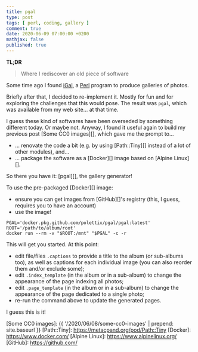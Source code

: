 ```yaml
---
title: pgal
type: post
tags: [ perl, coding, gallery ]
comment: true
date: 2020-06-09 07:00:00 +0200
mathjax: false
published: true
---
```


**TL;DR**

> Where I rediscover an old piece of software

Some time ago I found [iGal][], a [Perl][] program to produce galleries
of photos.

Briefly after that, I decided to re-implement it. Mostly for fun and for
exploring the challenges that this would pose. The result was `pgal`,
which was available from my web site... at that time.

I guess these kind of softwares have been overseded by something
different today. Or maybe not. Anyway, I found it useful again to build
my previous post [Some CC0 images][], which gave me the prompt to...

- ... renovate the code a bit (e.g. by using [Path::Tiny][] instead of a
  lot of other modules), and...
- ... package the software as a [Docker][] image based on [Alpine
  Linux][].

So there you have it: [pgal][], the gallery generator!

To use the pre-packaged [Docker][] image:

- ensure you can get images from [GitHub][]'s registry (this, I guess,
  requires you to have an account)
- use the image!

```shell
PGAL='docker.pkg.github.com/polettix/pgal/pgal:latest'
ROOT='/path/to/album/root'
docker run --rm -v "$ROOT:/mnt" "$PGAL" -c -r
```

This will get you started. At this point:

- edit file/files `.captions` to provide a title to the album (or
  sub-albums too), as well as captions for each individual image (you
  can also reorder them and/or exclude some);
- edit `.index_template` (in the album or in a sub-album) to change the
  appearance of the page indexing all photos;
- edit `.page_template` (in the album or in a sub-album) to change the
  appearance of the page dedicated to a single photo;
- re-run the command above to update the generated pages.


I guess this is it!

[iGal]: http://igal.sourceforge.net/
[Perl]: https://www.perl.org/
[Some CC0 images]: {{ '/2020/06/08/some-cc0-images' | prepend: site.baseurl }}
[Path::Tiny]: https://metacpand.org/pod/Path::Tiny
[Docker]: https://www.docker.com/
[Alpine Linux]: https://www.alpinelinux.org/
[GitHub]: https://github.com/

